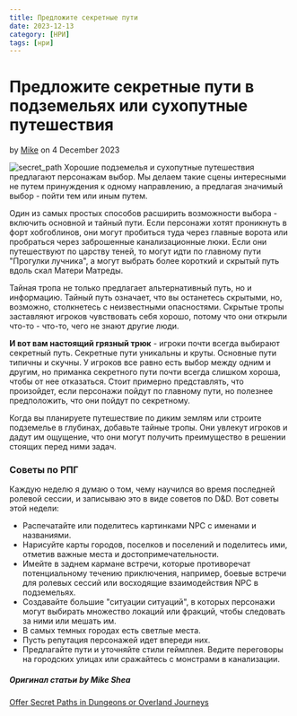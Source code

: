 ```yaml
---
title: Предложите секретные пути
date: 2023-12-13
category: [НРИ]
tags: [нри]
---
```


# Предложите секретные пути в подземельях или сухопутные путешествия

by [Mike](https://slyflourish.com/about_mike_shea.html) on 4 December 2023

![secret_path](https://cdnb.artstation.com/p/assets/images/images/018/509/113/large/lorenzo-nuti-castle.jpg?1559654042)
Хорошие подземелья и сухопутные путешествия предлагают персонажам выбор. Мы делаем такие сцены интересными не путем принуждения к одному направлению, а предлагая значимый выбор - пойти тем или иным путем.

Один из самых простых способов расширить возможности выбора - включить основной и тайный пути. Если персонажи хотят проникнуть в форт хобгоблинов, они могут пробиться туда через главные ворота или пробраться через заброшенные канализационные люки. Если они путешествуют по царству теней, то могут идти по главному пути "Прогулки лучника", а могут выбрать более короткий и скрытый путь вдоль скал Матери Матреды.

Тайная тропа не только предлагает альтернативный путь, но и информацию. Тайный путь означает, что вы останетесь скрытыми, но, возможно, столкнетесь с неизвестными опасностями. Скрытые тропы заставляют игроков чувствовать себя хорошо, потому что они открыли что-то - что-то, чего не знают другие люди.

**И вот вам настоящий грязный трюк** - игроки почти всегда выбирают секретный путь. Секретные пути уникальны и круты. Основные пути типичны и скучны. У игроков все равно есть выбор между одним и другим, но приманка секретного пути почти всегда слишком хороша, чтобы от нее отказаться. Стоит примерно представлять, что произойдет, если персонажи пойдут по главному пути, но полезнее предположить, что они пойдут по секретному.

Когда вы планируете путешествие по диким землям или строите подземелье в глубинах, добавьте тайные тропы. Они увлекут игроков и дадут им ощущение, что они могут получить преимущество в решении стоящих перед ними задач.

### Советы по РПГ

Каждую неделю я думаю о том, чему научился во время последней ролевой сессии, и записываю это в виде советов по D&D. Вот советы этой недели:

- Распечатайте или поделитесь картинками NPC с именами и названиями.
- Нарисуйте карты городов, поселков и поселений и поделитесь ими, отметив важные места и достопримечательности.
- Имейте в заднем кармане встречи, которые противоречат потенциальному течению приключения, например, боевые встречи для ролевых сессий или восходящие взаимодействия NPC в подземельях.
- Создавайте большие "ситуации ситуаций", в которых персонажи могут выбирать множество локаций или фракций, чтобы следовать за ними или мешать им.
- В самых темных городах есть светлые места.
- Пусть репутация персонажей идет впереди них.
- Предлагайте пути и уточняйте стили геймплея. Ведите переговоры на городских улицах или сражайтесь с монстрами в канализации.




##### Оригинал статьи by Mike Shea
[Offer Secret Paths in Dungeons or Overland Journeys](https://slyflourish.com/secret_paths.html)



